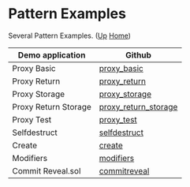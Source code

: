 # Pattern Examples

Several Pattern Examples. ([Up](..) [Home](..\..))

| Demo application     | Github
| ---------            | -----
| Proxy Basic          | [proxy_basic]
| Proxy Return         | [proxy_return]
| Proxy Storage        | [proxy_storage]
| Proxy Return Storage | [proxy_return_storage]
| Proxy Test           | [proxy_test]
| Selfdestruct         | [selfdestruct]
| Create               | [create]
| Modifiers            | [modifiers]
| Commit Reveal.sol    | [commitreveal]

[proxy_basic]:          https://github.com/web3examples/ethereum/tree/master/pattern_examples/proxy_basic.sol
[proxy_return]:         https://github.com/web3examples/ethereum/tree/master/pattern_examples/proxy_return.sol
[proxy_return_storage]: https://github.com/web3examples/ethereum/tree/master/pattern_examples/proxy_return_storage.sol
[proxy_storage]:        https://github.com/web3examples/ethereum/tree/master/pattern_examples/proxy_storage.sol
[proxy_test]:           https://github.com/web3examples/ethereum/tree/master/pattern_examples/proxy_test.sol

[selfdestruct]: https://github.com/web3examples/ethereum/tree/master/pattern_examples/selfdestruct.sol
[create]:       https://github.com/web3examples/ethereum/tree/master/pattern_examples/create.sol
[modifiers]:    https://github.com/web3examples/ethereum/tree/master/pattern_examples/modifiers.sol
[commitreveal]: https://github.com/web3examples/ethereum/tree/master/pattern_examples/commitreveal.sol
